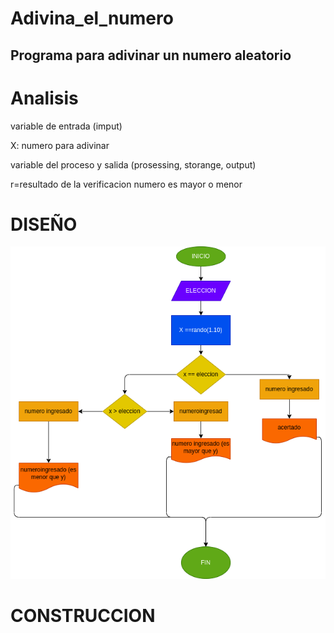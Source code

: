 # Adivina_el_numero

## Programa para adivinar un numero aleatorio

# Analisis

variable de entrada (imput)

X: numero para adivinar 

variable del proceso y salida (prosessing, storange, output)

r=resultado de la verificacion numero es mayor o menor 

# DISEÑO

![Diagrama de flujo](diagrama.png "diagrama de flujo")

# CONSTRUCCION